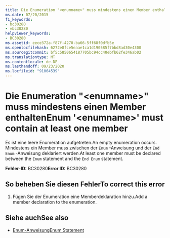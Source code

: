 ```yaml
---
title: Die Enumeration "<enumname>" muss mindestens einen Member enthalten
ms.date: 07/20/2015
f1_keywords:
- bc30280
- vbc30280
helpviewer_keywords:
- BC30280
ms.assetid: eece372a-f87f-4270-ba66-5ff68f0dfb5e
ms.openlocfilehash: 6272e8fce5eaae1ca1d190585f7bbd8ad30e4300
ms.sourcegitcommit: bf5c5850654187705bc94cc40ebfb62fe346ab02
ms.translationtype: MT
ms.contentlocale: de-DE
ms.lasthandoff: 09/23/2020
ms.locfileid: "91064539"
---
```

# <a name="enum-enumname-must-contain-at-least-one-member"></a><span data-ttu-id="f9ec9-102">Die Enumeration "\<enumname>" muss mindestens einen Member enthalten</span><span class="sxs-lookup"><span data-stu-id="f9ec9-102">Enum '\<enumname>' must contain at least one member</span></span>

<span data-ttu-id="f9ec9-103">Es ist eine leere Enumeration aufgetreten.</span><span class="sxs-lookup"><span data-stu-id="f9ec9-103">An empty enumeration occurs.</span></span> <span data-ttu-id="f9ec9-104">Mindestens ein Member muss zwischen der `Enum` -Anweisung und der `End Enum` -Anweisung deklariert werden.</span><span class="sxs-lookup"><span data-stu-id="f9ec9-104">At least one member must be declared between the `Enum` statement and the `End Enum` statement.</span></span>  
  
 <span data-ttu-id="f9ec9-105">**Fehler-ID:** BC30280</span><span class="sxs-lookup"><span data-stu-id="f9ec9-105">**Error ID:** BC30280</span></span>  
  
## <a name="to-correct-this-error"></a><span data-ttu-id="f9ec9-106">So beheben Sie diesen Fehler</span><span class="sxs-lookup"><span data-stu-id="f9ec9-106">To correct this error</span></span>  
  
1. <span data-ttu-id="f9ec9-107">Fügen Sie der Enumeration eine Memberdeklaration hinzu.</span><span class="sxs-lookup"><span data-stu-id="f9ec9-107">Add a member declaration to the enumeration.</span></span>  
  
## <a name="see-also"></a><span data-ttu-id="f9ec9-108">Siehe auch</span><span class="sxs-lookup"><span data-stu-id="f9ec9-108">See also</span></span>

- [<span data-ttu-id="f9ec9-109">Enum-Anweisung</span><span class="sxs-lookup"><span data-stu-id="f9ec9-109">Enum Statement</span></span>](../language-reference/statements/enum-statement.md)
